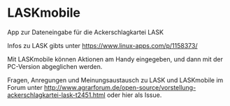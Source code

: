 # LASKmobile
App zur Dateneingabe für die Ackerschlagkartei LASK

Infos zu LASK gibts unter https://www.linux-apps.com/p/1158373/

Mit LASKmobile können Aktionen am Handy eingegeben, und dann mit der PC-Version abgeglichen werden.

Fragen, Anregungen und Meinungsaustausch zu LASK und LASKmobile im Forum unter http://www.agrarforum.de/open-source/vorstellung-ackerschlagkartei-lask-t2451.html oder hier als Issue.
